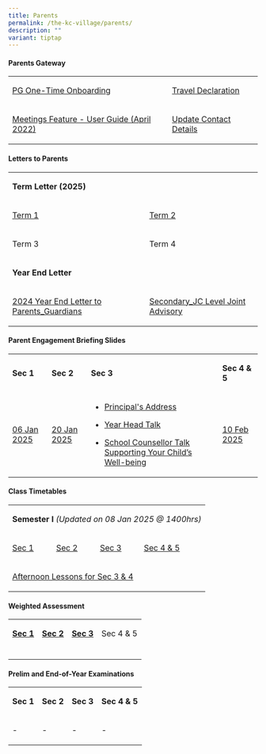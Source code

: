 ```yaml
---
title: Parents
permalink: /the-kc-village/parents/
description: ""
variant: tiptap
---
```

<h4>Parents Gateway</h4>
<table style="minWidth: 50px">
<colgroup>
<col>
<col>
</colgroup>
<tbody>
<tr>
<td rowspan="1" colspan="1">
<p><a href="/files/PG%20One-Time%20Onboarding.pdf" rel="noopener noreferrer nofollow" target="_blank">PG One-Time Onboarding</a>
</p>
</td>
<td rowspan="1" colspan="1">
<p><a href="/files/KC Village/Parents/kc_travel_declaration_website.pdf" rel="noopener noreferrer nofollow" target="_blank">Travel Declaration</a>
</p>
</td>
</tr>
<tr>
<td rowspan="1" colspan="1">
<p><a href="/files/Meetings%20Feature%20-%20User%20Guide%20April%202022.pdf" rel="noopener noreferrer nofollow" target="_blank">Meetings Feature - User Guide (April 2022)</a>
</p>
</td>
<td rowspan="1" colspan="1">
<p><a href="/files/Update%20Contact%20Details.pdf" rel="noopener noreferrer nofollow" target="_blank">Update Contact Details</a>
</p>
</td>
</tr>
</tbody>
</table>
<h4>Letters to Parents</h4>
<table style="minWidth: 50px">
<colgroup>
<col>
<col>
</colgroup>
<tbody>
<tr>
<td rowspan="1" colspan="2">
<p><strong>Term Letter (2025)</strong>
</p>
</td>
</tr>
<tr>
<td rowspan="1" colspan="1">
<p><a href="/files/KC Village/Parents/Letters To Parents/KC_Term_1_Letter_to_Parents_Guardians_2025.pdf" rel="noopener noreferrer nofollow" target="_blank">Term 1</a>
</p>
</td>
<td rowspan="1" colspan="1">
<p><a href="/files/KC Village/Parents/Letters To Parents/2025_T2_Letter_to_Parents_Guardians.pdf" rel="noopener noreferrer nofollow" target="_blank">Term 2</a>
</p>
</td>
</tr>
<tr>
<td rowspan="1" colspan="1">
<p>Term 3</p>
</td>
<td rowspan="1" colspan="1">
<p>Term 4</p>
</td>
</tr>
<tr>
<td rowspan="1" colspan="2">
<p><strong>Year End Letter</strong>
</p>
</td>
</tr>
<tr>
<td rowspan="1" colspan="1">
<p><a href="/files/KC Village/Parents/Letters To Parents/2024_Year_End_Letter_to_Parents_Guardians.pdf" rel="noopener noreferrer nofollow" target="_blank">2024 Year End Letter to Parents_Guardians</a>
</p>
</td>
<td rowspan="1" colspan="1">
<p><a href="/files/KC Village/Parents/Letters To Parents/Attachment_2___Secondary_JC_Level_Joint_Advisory__Term_4_.pdf" rel="noopener noreferrer nofollow" target="_blank">Secondary_JC Level Joint Advisory</a>
</p>
</td>
</tr>
</tbody>
</table>
<h4>Parent Engagement Briefing Slides</h4>
<table style="minWidth: 100px">
<colgroup>
<col>
<col>
<col>
<col>
</colgroup>
<tbody>
<tr>
<td rowspan="1" colspan="1">
<p><strong>Sec 1</strong>
</p>
</td>
<td rowspan="1" colspan="1">
<p><strong>Sec 2</strong>
</p>
</td>
<td rowspan="1" colspan="1">
<p><strong>Sec 3</strong>
</p>
</td>
<td rowspan="1" colspan="1">
<p><strong>Sec 4 &amp; 5</strong>
</p>
</td>
</tr>
<tr>
<td rowspan="1" colspan="1">
<p><a href="/files/KC Village/Parents/Sec_1_Parent_Engagement_slides_2025.pdf" rel="noopener noreferrer nofollow" target="_blank">06 Jan 2025</a>
</p>
</td>
<td rowspan="1" colspan="1">
<p><a href="/files/KC Village/Parents/2025_Sec_2_Parent_Engagement.pdf" rel="noopener noreferrer nofollow" target="_blank">20 Jan 2025</a>
</p>
</td>
<td rowspan="1" colspan="1">
<ul data-tight="true" class="tight">
<li>
<p><a href="/files/KC Village/Parents/Principal_s_Address_2025_Sec_3_Parent_Engagement.pdf" rel="noopener nofollow" target="_blank">Principal's Address</a>
</p>
</li>
<li>
<p><a href="/files/KC Village/Parents/2025_Sec_3_Parent_Engagement_YH_Talk.pdf" rel="noopener nofollow" target="_blank">Year Head Talk</a>
</p>
</li>
<li>
<p><a href="/files/KC Village/Parents/School_Counsellor_Talk_Supporting_Your_Child_s_Well_being.pdf" rel="noopener nofollow" target="_blank">School Counsellor Talk Supporting Your Child’s Well-being</a>
</p>
</li>
</ul>
</td>
<td rowspan="1" colspan="1">
<p><a href="/files/KC Village/Parents/Grad_cohort_Parent_Engagement_slides_2025.pdf" rel="noopener nofollow" target="_blank">10 Feb 2025</a>
</p>
</td>
</tr>
</tbody>
</table>
<h4>Class Timetables</h4>
<table style="minWidth: 100px">
<colgroup>
<col>
<col>
<col>
<col>
</colgroup>
<tbody>
<tr>
<td rowspan="1" colspan="4">
<p><strong>Semester I </strong><em>(Updated on 08 Jan 2025 @ 1400hrs)</em>
</p>
</td>
</tr>
<tr>
<td rowspan="1" colspan="1">
<p><a href="/files/KC Village/Parents/TimeTables/Sec_1___2025_Sem_1_TT_8_Jan_1400_Class.pdf" rel="noopener nofollow" target="_blank">Sec 1</a>
</p>
</td>
<td rowspan="1" colspan="1">
<p><a href="/files/KC Village/Parents/TimeTables/Sec_2___2025_Sem_1_TT_8_Jan_1400_Class.pdf" rel="noopener nofollow" target="_blank">Sec 2</a>
</p>
</td>
<td rowspan="1" colspan="1">
<p><a href="/files/KC Village/Parents/TimeTables/Sec_3___2025_Sem_1_TT_8_Jan_1400_Class.pdf" rel="noopener nofollow" target="_blank">Sec 3</a>
</p>
</td>
<td rowspan="1" colspan="1">
<p><a href="/files/KC Village/Parents/TimeTables/Sec_4_5___2025_Sem_1_TT_8_Jan_1400_Class.pdf" rel="noopener nofollow" target="_blank">Sec 4 &amp; 5</a>
</p>
</td>
</tr>
<tr>
<td rowspan="1" colspan="4">
<p><a href="/files/KC Village/Parents/TimeTables/2025_Sem_1_TT_8_Jan_1400_Afternoon_Lessons.pdf" rel="noopener noreferrer nofollow" target="_blank">Afternoon Lessons for Sec 3 &amp; 4</a>
</p>
</td>
</tr>
</tbody>
</table>
<h4>Weighted Assessment</h4>
<table style="minWidth: 100px">
<colgroup>
<col>
<col>
<col>
<col>
</colgroup>
<tbody>
<tr>
<td rowspan="1" colspan="1">
<p><strong><a href="https://staging-lite.dlh16h7u34kup.amplifyapp.com/files/Sec_1_Weighted_Assessment_2_Schedule_2025.pdf" rel="noopener nofollow" target="_blank">Sec 1</a></strong>
</p>
</td>
<td rowspan="1" colspan="1">
<p><strong><a href="/files/Sec_2_Weighted_Assessment_2_Schedule_2025.pdf" rel="noopener noreferrer nofollow" target="_blank">Sec </a><a href="/files/KC Village/Parents/Weighted Assessment/Sec_2_Weighted_Assessment_1_Schedule_2025.pdf" rel="noopener noreferrer nofollow" target="_blank">2</a></strong>
</p>
</td>
<td rowspan="1" colspan="1">
<p><strong><a href="/files/Sec_3_Weighted_Assessment_2_Schedule_2025.pdf" rel="noopener nofollow" target="_blank">Sec 3</a></strong>
</p>
</td>
<td rowspan="1" colspan="1">
<p>Sec 4 &amp; 5</p>
</td>
</tr>
<tr>
<td rowspan="1" colspan="1">
<p></p>
</td>
<td rowspan="1" colspan="1">
<p></p>
</td>
<td rowspan="1" colspan="1">
<p></p>
</td>
<td rowspan="1" colspan="1">
<p></p>
</td>
</tr>
</tbody>
</table>
<h4>Prelim and End-of-Year Examinations</h4>
<table style="minWidth: 100px">
<colgroup>
<col>
<col>
<col>
<col>
</colgroup>
<tbody>
<tr>
<td rowspan="1" colspan="1">
<p><strong>Sec 1</strong>
</p>
</td>
<td rowspan="1" colspan="1">
<p><strong>Sec 2</strong>
</p>
</td>
<td rowspan="1" colspan="1">
<p><strong>Sec 3</strong>
</p>
</td>
<td rowspan="1" colspan="1">
<p><strong>Sec 4 &amp; 5</strong>
</p>
</td>
</tr>
<tr>
<td rowspan="1" colspan="1">
<p>-</p>
</td>
<td rowspan="1" colspan="1">
<p>-</p>
</td>
<td rowspan="1" colspan="1">
<p>-</p>
</td>
<td rowspan="1" colspan="1">
<p>-</p>
</td>
</tr>
</tbody>
</table>
<p></p>
<p></p>